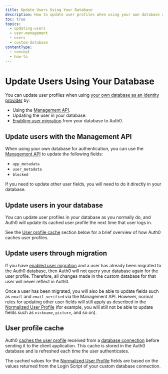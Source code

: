 ```yaml
---
title: Update Users Using Your Database
description: How to update user profiles when using your own database as an identity provider.
toc: true
topics:
  - updating-users
  - user-management
  - users
  - custom-database
contentType:
  - concept
  - how-to  
---
```


# Update Users Using Your Database

You can update user profiles when using [your own database as an identity provider](/connections/database/custom-db) by:

* Using the [Management API](/api/management/v2#!/Users/patch_users_by_id).
* Updating the user in your database.
* [Enabling user migration](/users/migrations/automatic) from your database to Auth0.

## Update users with the Management API

When using your own database for authentication, you can use the [Management API](/api/management/v2) to update the following fields:

* `app_metadata`
* `user_metadata`
* `blocked`

If you need to update other user fields, you will need to do it directly in your database.

## Update users in your database

You can update user profiles in your database as you normally do, and Auth0 will update its cached user profile the next time that user logs in.

See the [User profile cache](#user-profile-cache) section below for a brief overview of how Auth0 caches user profiles.

## Update users through migration

If you have [enabled user migration](/connections/database/migrating) and a user has already been migrated to the Auth0 database, then Auth0 will not query your database again for the user profile. Therefore, all changes made in the custom database for that user will never reflect in Auth0.

Once a user has been migrated, you will also be able to update fields such as `email` and `email_verified` via the Management API. However, normal rules for updating other user fields will still apply as described in the [Normalized User Profile](/user-profile/normalized) (for example, you will still not be able to update fields such as `nickname`, `picture`, and so on).

## User profile cache

Auth0 [caches the user profile](/user-profile/user-profile-details#caching-of-the-user-profile-in-auth0) received from a [database connection](/connections/database) before sending it to the client application. This cache is stored in the Auth0 database and is refreshed each time the user authenticates.

The cached values for the [Normalized User Profile](/user-profile/normalized) fields are based on the values returned from the Login Script of your custom database connection.
